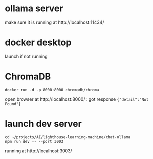 # ollama server

make sure it is running at http://localhost:11434/

# docker desktop

launch if not running

# ChromaDB
```
docker run -d -p 8000:8000 chromadb/chroma
```

open browser at http://localhost:8000/ : got response `{"detail":"Not Found"}`

# launch dev server

```
cd ~/projects/AI/lighthouse-learning-machine/chat-ollama
npm run dev -- --port 3003
```
running at http://localhost:3003/



